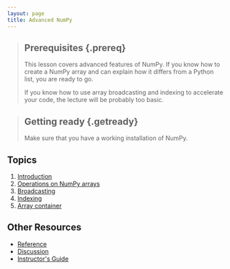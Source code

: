 ```yaml
---
layout: page
title: Advanced NumPy
---
```


> ## Prerequisites {.prereq}
>
> This lesson covers advanced features of NumPy. If you know how to create a NumPy array and can explain
> how it differs from a Python list, you are ready to go.
>
> If you know how to use array broadcasting and indexing to accelerate your code, the lecture will be
> probably too basic.

> ## Getting ready {.getready}
>
> Make sure that you have a working installation of NumPy.


## Topics

1.  [Introduction](00-intro.html)
2.  [Operations on NumPy arrays](01-operations.html)
3.  [Broadcasting](02-broadcasting.html)
4.  [Indexing](03-indexing.html)
5.  [Array container](04-container.html)

## Other Resources

*   [Reference](reference.html)
*   [Discussion](discussion.html)
*   [Instructor's Guide](instructors.html)
